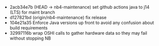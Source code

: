 - 2acb34e7b (HEAD -> nb4-maintenance) set github actions java to j14 (LTS) for maint branch
- d127821bd (origin/nb4-maintenance) fix release
- 104e21a35 Enforce Java versions up front to avoid any confusion about build requirements
- 32997116b wrap OSHI calls to gather hardware data so they may fail without stopping NB
